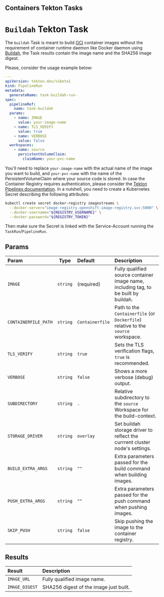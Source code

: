 Containers Tekton Tasks
-----------------------

# `Buildah` Tekton Task

The `buildah` Task is meant to build [OCI][OCI] container images without the requirement of container runtime daemon like Docker daemon using [Buildah][containersBuildah], the Task results contain the image name and the SHA256 image digest.

Please, consider the usage example below:

```yaml
---
apiVersion: tekton.dev/v1beta1
kind: PipelineRun
metadata:
  generateName: task-buildah-run-
spec:
  pipelineRef:
    name: task-buildah
  params:
    - name: IMAGE
      value: your-image-name
    - name: TLS_VERIFY
      value: true
    - name: VERBOSE
      value: false
  workspaces:
    - name: source
      persistentVolumeClaim:
        claimName: your-pvc-name
```
You'll need to replace `your-image-name`  with the actual name of the image you want to build, and `your-pvc-name`  with the name of the PersistentVolumeClaim where your source code is stored.
In case the Container Registry requires authentication, please consider the [Tekton Pipelines documentation][tektonPipelineAuth]. In a nutshell, you need to create a Kubernetes Secret describing the following attributes:

```bash
kubectl create secret docker-registry imagestreams \
  --docker-server="image-registry.openshift-image-registry.svc:5000" \
  --docker-username="${REGISTRY_USERNAME}" \
  --docker-password="${REGISTRY_TOKEN}"
```

Then make sure the Secret is linked with the Service-Account running the `TaskRun`/`PipelineRun`.

## Params

| Param         | Type                       | Default                      | Description                |
| :------------ | :------------------------: | :--------------------------- | :------------------------- |
| `IMAGE` | `string` | (required) | Fully qualified source container image name, including tag, to be built by buildah. |
| `CONTAINERFILE_PATH` | `string` | `Containerfile` | Path to the `Containerfile` (or `Dockerfile`) relative to the `source` workspace. |
| `TLS_VERIFY` | `string` | `true` | Sets the TLS verification flags, `true` is recommended. |
| `VERBOSE` | `string` | `false` | Shows a more verbose (debug) output. |
| `SUBDIRECTORY` | `string` | `.` | Relative subdirectory to the `source` Workspace for the build-context. |
| `STORAGE_DRIVER` | `string` | `overlay` | Set buildah storage driver to reflect the currrent cluster node's settings. |
| `BUILD_EXTRA_ARGS` | `string` | `""` | Extra parameters passed for the build command when building images. |
| `PUSH_EXTRA_ARGS` | `string` | `""` | Extra parameters passed for the push command when pushing images. |
| `SKIP_PUSH` | `string` | `false` | Skip pushing the image to the container registry. |


## Results

| Result        | Description                |
| :------------ | :------------------------- |
| `IMAGE_URL` | Fully qualified image name. |
| `IMAGE_DIGEST` | SHA256 digest of the image just built. |

[tektonPipelineAuth]: https://tekton.dev/docs/pipelines/auth/#configuring-docker-authentication-for-docker
[containersBuildah]: https://github.com/containers/buildah
[OCI]: https://opencontainers.org/

